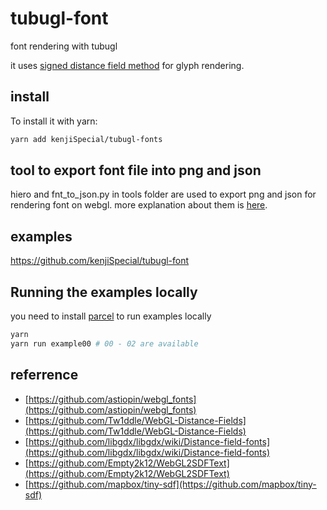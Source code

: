 # tubugl-font

font rendering with tubugl

it uses [signed distance field method](http://www.valvesoftware.com/publications/2007/SIGGRAPH2007_AlphaTestedMagnification.pdf) for glyph rendering.

## install

To install it with yarn:

```sh
yarn add kenjiSpecial/tubugl-fonts 
```

## tool to export font file into png and json

hiero and fnt_to_json.py in tools folder are used to export png and json for rendering font on webgl. more explanation about them is [here](https://github.com/kenjiSpecial/tubugl-font/tree/master/tools).



## examples

https://github.com/kenjiSpecial/tubugl-font

## Running the examples locally

you need to install [parcel](https://github.com/parcel-bundler/parcel) to run examples locally

```sh
yarn
yarn run example00 # 00 - 02 are available
```

## referrence

- [https://github.com/astiopin/webgl_fonts](https://github.com/astiopin/webgl_fonts)
- [https://github.com/Tw1ddle/WebGL-Distance-Fields](https://github.com/Tw1ddle/WebGL-Distance-Fields)
- [https://github.com/libgdx/libgdx/wiki/Distance-field-fonts](https://github.com/libgdx/libgdx/wiki/Distance-field-fonts)
- [https://github.com/Empty2k12/WebGL2SDFText](https://github.com/Empty2k12/WebGL2SDFText)
- [https://github.com/mapbox/tiny-sdf](https://github.com/mapbox/tiny-sdf)

[npm-image]: https://img.shields.io/npm/v/###-###.svg?style=flat-square
[npm-url]: https://www.npmjs.com/package/###-###
 
